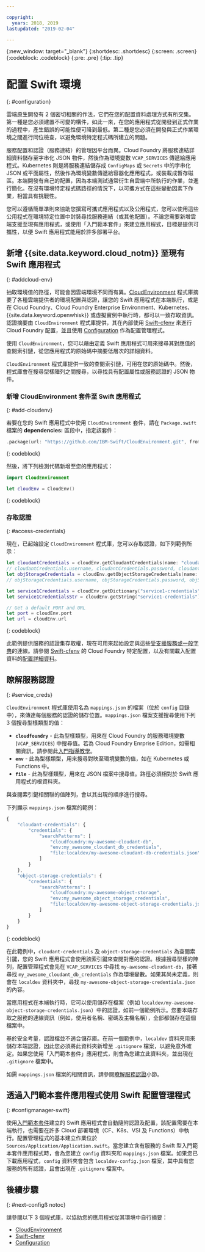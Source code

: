 ```yaml
---

copyright:
  years: 2018, 2019
lastupdated: "2019-02-04"

---
```


{:new_window: target="_blank"}
{:shortdesc: .shortdesc}
{:screen: .screen}
{:codeblock: .codeblock}
{:pre: .pre}
{:tip: .tip}

# 配置 Swift 環境
{: #configuration}

雲端原生開發有 2 個密切相關的作法，它們在您的配置資料處理方式有所交集。第一種是您必須建置不可變的構件，如此一來，在您的應用程式從開發到正式作業的過程中，產生錯誤的可能性便可降到最低。第二種是您必須在開發與正式作業環境之間進行同位檢查，以避免環境特定程式碼所建立的問題。 

服務配置和認證（服務連結）的管理因平台而異。Cloud Foundry 將服務連結詳細資料儲存至字串化 JSON 物件，然後作為環境變數 `VCAP_SERVICES` 傳遞給應用程式。Kubernetes 則是將服務連結儲存成 `ConfigMaps` 或 `Secrets` 中的字串化 JSON 或平面屬性，然後作為環境變數傳遞給容器化應用程式，或裝載成暫存磁區。本端開發有自己的配置，因為本端測試通常衍生自雲端中所執行的作業，並進行簡化。在沒有環境特定程式碼路徑的情況下，以可攜方式在這些變動因素下作業，相當具有挑戰性。

您可以遵循簡單準則來協助您撰寫可攜式應用程式以及公用程式，您可以使用這些公用程式在環境特定位置中封裝尋找服務連結（或其他配置）。不論您需要新增雲端支援至現有應用程式，或使用「入門範本套件」來建立應用程式，目標是提供可攜性，以便 Swift 應用程式能用於許多部署平台。

## 新增 {{site.data.keyword.cloud_notm}} 至現有 Swift 應用程式
{: #addcloud-env}

抽取環境值的路徑，可能會因雲端環境不同而有異。[CloudEnvironment](https://github.com/IBM-Swift/CloudEnvironment.git) 程式庫摘要了各種雲端提供者的環境配置與認證，讓您的 Swift 應用程式在本端執行，或是在 Cloud Foundry、Cloud Foundry Enterprise Environment、Kubernetes、{{site.data.keyword.openwhisk}} 或虛擬實例中執行時，都可以一致存取資訊。認證摘要由 `CloudEnvironment` 程式庫提供，其在內部使用 [Swift-cfenv](https://github.com/IBM-Swift/Swift-cfenv) 來進行 Cloud Foundry 配置，並且使用 [Configuration](https://github.com/IBM-Swift/Configuration) 作為配置管理程式。

使用 `CloudEnvironment`，您可以藉由定義 Swift 應用程式可用來搜尋其對應值的查閱索引鏈，從您應用程式的原始碼中摘要低層次的詳細資料。

`CloudEnvironment` 程式庫提供一致的查閱索引鏈，可用在您的原始碼中。然後，程式庫會在搜尋型樣陣列之間搜尋，以尋找具有配置屬性或服務認證的 JSON 物件。 

### 新增 CloudEnvironment 套件至 Swift 應用程式
{: #add-cloudenv}

若要在您的 Swift 應用程式中使用 `CloudEnvironment` 套件，請在 `Package.swift` 檔案的 **dependencies:** 區段中，指定該套件：
```swift
.package(url: "https://github.com/IBM-Swift/CloudEnvironment.git", from: "8.0.0"),
```
{: codeblock}

然後，將下列檢測代碼新增至您的應用程式：
```swift
import CloudEnvironment

let cloudEnv = CloudEnv()
```
{: codeblock}

### 存取認證
{: #access-credentials}

現在，已起始設定 `CloudEnvironment` 程式庫，您可以存取認證，如下列範例所示：
```swift
let cloudantCredentials = cloudEnv.getCloudantCredentials(name: "cloudant-credentials")
// cloudantCredentials.username, cloudantCredentials.password, cloudantCredentials.url, etc.
let objStorageCredentials = cloudEnv.getObjectStorageCredentials(name: "object-storage-credentials")
// objStorageCredentials.username, objStorageCredentials.password, objStorageCredentials.projectID, etc.

let service1Credentials = cloudEnv.getDictionary("service1-credentials")
let service1CredentialsStr = cloudEnv.getString("service1-credentials")

// Get a default PORT and URL
let port = cloudEnv.port
let url = cloudEnv.url
```
{: codeblock}

此範例提供服務的認證集存取權，現在可用來起始設定與這些[受支援服務或一般字典](https://github.com/IBM-Swift/CloudEnvironment#supported-services)的連線。請參閱 [Swift-cfenv](https://github.com/IBM-Swift/Swift-cfenv#api) 的 Cloud Foundry 特定配置，以及有關載入配置資料的[配置詳細資料](https://github.com/IBM-Swift/Configuration)。

## 瞭解服務認證
{: #service_creds}

`CloudEnvironment` 程式庫使用名為 `mappings.json` 的檔案（位於 `config` 目錄中），來傳達每個服務的認證的儲存位置。`mappings.json` 檔案支援搜尋使用下列 3 個搜尋型樣類型的值：
- **`cloudfoundry`** - 此為型樣類型，用來在 Cloud Foundry 的服務環境變數 (`VCAP_SERVICES`) 中搜尋值。若為 Cloud Foundry Enrprise Edition，如需相關資訊，請參閱此[入門指導教學](docs/cloud-foundry/getting-started.html#getting-started)。
- **`env`** - 此為型樣類型，用來搜尋對映至環境變數的值，如在 Kubernetes 或 Functions 中。
- **`file`** - 此為型樣類型，用來在 JSON 檔案中搜尋值。路徑必須相對於 Swift 應用程式的根資料夾。

與查閱索引鍵相關聯的值陣列，會以其出現的順序進行搜尋。

下列顯示 `mappings.json` 檔案的範例：
```javascript
{
    "cloudant-credentials": {
        "credentials": {
            "searchPatterns": [
                "cloudfoundry:my-awesome-cloudant-db",
                "env:my_awesome_cloudant_db_credentials",
                "file:localdev/my-awesome-cloudant-db-credentials.json"
            ]
        }
    },
    "object-storage-credentials": {
        "credentials": {
            "searchPatterns": [
                "cloudfoundry:my-awesome-object-storage",
                "env:my_awesome_object_storage_credentials",
                "file:localdev/my-awesome-object-storage-credentials.json"
            ]
        }
    }
}
```
{: codeblock}

在此範例中，`cloudant-credentials` 及 `object-storage-credentials` 為查閱索引鍵，您的 Swift 應用程式會使用該索引鍵來查閱對應的認證。根據搜尋型樣的陣列，配置管理程式會先在 `VCAP_SERVICES` 中尋找 `my-awesome-cloudant-db`，接著尋找 `my_awesome_cloudant_db_credentials` 作為環境變數。如果其尚未定義，則會在 `localdev` 資料夾中，尋找 `my-awesome-object-storage-credentials.json` 的內容。 

當應用程式在本端執行時，它可以使用儲存在檔案（例如 `localdev/my-awesome-object-storage-credentials.json`）中的認證，如前一個範例所示。您要本端存取之服務的連線資訊（例如，使用者名稱、密碼及主機名稱），全部都儲存在這個檔案中。 

基於安全考量，認證檔並不適合儲存庫。在前一個範例中，`localdev` 資料夾用來儲存本端認證，因此您必須將此資料夾新增至 `.gitignore` 檔案，以避免意外確定。如果您使用「入門範本套件」應用程式，則會為您建立此資料夾，並出現在 `.gitignore` 檔案中。

如需 `mappings.json` 檔案的相關資訊，請參閱[瞭解服務認證](configuration.html#service_creds)小節。

## 透過入門範本套件應用程式使用 Swift 配置管理程式
{: #configmanager-swift}

使用[入門範本套件](https://cloud.ibm.com/developer/appledevelopment/starter-kits/)建立的 Swift 應用程式會自動隨附認證及配置，該配置需要在本端執行，也需要在許多 Cloud 部署環境（CF、K8s、VSI 及 Functions）中執行。配置管理程式的基本建立作業位於 `Sources/Application/Application.swift`。當您建立含有服務的 Swift 型入門範本套件應用程式時，會為您建立 `config` 資料夾和 `mappings.json` 檔案。如果您已下載應用程式，`config` 資料夾會包含 `localdev-config.json` 檔案，其中具有您服務的所有認證，且會出現在 `.gitignore` 檔案中。

## 後續步驟
{: #next-configß notoc}

請參閱以下 3 個程式庫，以協助您的應用程式從其環境中自行摘要：

* [CloudEnvironment](https://github.com/ibm-developer/ibm-cloud-env)
* [Swift-cfenv](https://github.com/IBM-Swift/Swift-cfenv)
* [Configuration](https://github.com/IBM-Swift/Configuration)
